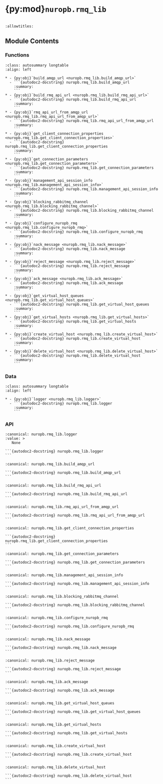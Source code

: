 # {py:mod}`nuropb.rmq_lib`

```{py:module} nuropb.rmq_lib
```

```{autodoc2-docstring} nuropb.rmq_lib
:allowtitles:
```

## Module Contents

### Functions

````{list-table}
:class: autosummary longtable
:align: left

* - {py:obj}`build_amqp_url <nuropb.rmq_lib.build_amqp_url>`
  - ```{autodoc2-docstring} nuropb.rmq_lib.build_amqp_url
    :summary:
    ```
* - {py:obj}`build_rmq_api_url <nuropb.rmq_lib.build_rmq_api_url>`
  - ```{autodoc2-docstring} nuropb.rmq_lib.build_rmq_api_url
    :summary:
    ```
* - {py:obj}`rmq_api_url_from_amqp_url <nuropb.rmq_lib.rmq_api_url_from_amqp_url>`
  - ```{autodoc2-docstring} nuropb.rmq_lib.rmq_api_url_from_amqp_url
    :summary:
    ```
* - {py:obj}`get_client_connection_properties <nuropb.rmq_lib.get_client_connection_properties>`
  - ```{autodoc2-docstring} nuropb.rmq_lib.get_client_connection_properties
    :summary:
    ```
* - {py:obj}`get_connection_parameters <nuropb.rmq_lib.get_connection_parameters>`
  - ```{autodoc2-docstring} nuropb.rmq_lib.get_connection_parameters
    :summary:
    ```
* - {py:obj}`management_api_session_info <nuropb.rmq_lib.management_api_session_info>`
  - ```{autodoc2-docstring} nuropb.rmq_lib.management_api_session_info
    :summary:
    ```
* - {py:obj}`blocking_rabbitmq_channel <nuropb.rmq_lib.blocking_rabbitmq_channel>`
  - ```{autodoc2-docstring} nuropb.rmq_lib.blocking_rabbitmq_channel
    :summary:
    ```
* - {py:obj}`configure_nuropb_rmq <nuropb.rmq_lib.configure_nuropb_rmq>`
  - ```{autodoc2-docstring} nuropb.rmq_lib.configure_nuropb_rmq
    :summary:
    ```
* - {py:obj}`nack_message <nuropb.rmq_lib.nack_message>`
  - ```{autodoc2-docstring} nuropb.rmq_lib.nack_message
    :summary:
    ```
* - {py:obj}`reject_message <nuropb.rmq_lib.reject_message>`
  - ```{autodoc2-docstring} nuropb.rmq_lib.reject_message
    :summary:
    ```
* - {py:obj}`ack_message <nuropb.rmq_lib.ack_message>`
  - ```{autodoc2-docstring} nuropb.rmq_lib.ack_message
    :summary:
    ```
* - {py:obj}`get_virtual_host_queues <nuropb.rmq_lib.get_virtual_host_queues>`
  - ```{autodoc2-docstring} nuropb.rmq_lib.get_virtual_host_queues
    :summary:
    ```
* - {py:obj}`get_virtual_hosts <nuropb.rmq_lib.get_virtual_hosts>`
  - ```{autodoc2-docstring} nuropb.rmq_lib.get_virtual_hosts
    :summary:
    ```
* - {py:obj}`create_virtual_host <nuropb.rmq_lib.create_virtual_host>`
  - ```{autodoc2-docstring} nuropb.rmq_lib.create_virtual_host
    :summary:
    ```
* - {py:obj}`delete_virtual_host <nuropb.rmq_lib.delete_virtual_host>`
  - ```{autodoc2-docstring} nuropb.rmq_lib.delete_virtual_host
    :summary:
    ```
````

### Data

````{list-table}
:class: autosummary longtable
:align: left

* - {py:obj}`logger <nuropb.rmq_lib.logger>`
  - ```{autodoc2-docstring} nuropb.rmq_lib.logger
    :summary:
    ```
````

### API

````{py:data} logger
:canonical: nuropb.rmq_lib.logger
:value: >
   None

```{autodoc2-docstring} nuropb.rmq_lib.logger
```

````

````{py:function} build_amqp_url(host: str, port: str | int, username: str, password: str, vhost: str) -> str
:canonical: nuropb.rmq_lib.build_amqp_url

```{autodoc2-docstring} nuropb.rmq_lib.build_amqp_url
```
````

````{py:function} build_rmq_api_url(scheme: str, host: str, port: str | int, username: str | None, password: str | None) -> str
:canonical: nuropb.rmq_lib.build_rmq_api_url

```{autodoc2-docstring} nuropb.rmq_lib.build_rmq_api_url
```
````

````{py:function} rmq_api_url_from_amqp_url(amqp_url: str, scheme: typing.Optional[str] = None, port: typing.Optional[int | str] = None) -> str
:canonical: nuropb.rmq_lib.rmq_api_url_from_amqp_url

```{autodoc2-docstring} nuropb.rmq_lib.rmq_api_url_from_amqp_url
```
````

````{py:function} get_client_connection_properties(name: typing.Optional[str] = None, instance_id: typing.Optional[str] = None, client_only: typing.Optional[bool] = None) -> typing.Dict[str, str]
:canonical: nuropb.rmq_lib.get_client_connection_properties

```{autodoc2-docstring} nuropb.rmq_lib.get_client_connection_properties
```
````

````{py:function} get_connection_parameters(amqp_url: str | typing.Dict[str, typing.Any], name: typing.Optional[str] = None, instance_id: typing.Optional[str] = None, client_only: typing.Optional[bool] = None, **overrides: typing.Any) -> pika.ConnectionParameters | pika.URLParameters
:canonical: nuropb.rmq_lib.get_connection_parameters

```{autodoc2-docstring} nuropb.rmq_lib.get_connection_parameters
```
````

````{py:function} management_api_session_info(scheme: str, host: str, port: str | int, username: typing.Optional[str] = None, password: typing.Optional[str] = None, bearer_token: typing.Optional[str] = None, verify: bool = False, **headers: typing.Any) -> typing.Dict[str, typing.Any]
:canonical: nuropb.rmq_lib.management_api_session_info

```{autodoc2-docstring} nuropb.rmq_lib.management_api_session_info
```
````

````{py:function} blocking_rabbitmq_channel(rmq_url: str | typing.Dict[str, typing.Any]) -> pika.channel.Channel
:canonical: nuropb.rmq_lib.blocking_rabbitmq_channel

```{autodoc2-docstring} nuropb.rmq_lib.blocking_rabbitmq_channel
```
````

````{py:function} configure_nuropb_rmq(rmq_url: str | typing.Dict[str, typing.Any], events_exchange: str, rpc_exchange: str, dl_exchange: str, dl_queue: str, **kwargs: typing.Any) -> bool
:canonical: nuropb.rmq_lib.configure_nuropb_rmq

```{autodoc2-docstring} nuropb.rmq_lib.configure_nuropb_rmq
```
````

````{py:function} nack_message(channel: pika.channel.Channel, delivery_tag: int, properties: pika.spec.BasicProperties, mesg: nuropb.interface.PayloadDict | None, error: Exception | None = None) -> None
:canonical: nuropb.rmq_lib.nack_message

```{autodoc2-docstring} nuropb.rmq_lib.nack_message
```
````

````{py:function} reject_message(channel: pika.channel.Channel, delivery_tag: int, properties: pika.spec.BasicProperties, mesg: nuropb.interface.PayloadDict | None, error: Exception | None = None) -> None
:canonical: nuropb.rmq_lib.reject_message

```{autodoc2-docstring} nuropb.rmq_lib.reject_message
```
````

````{py:function} ack_message(channel: pika.channel.Channel, delivery_tag: int, properties: pika.spec.BasicProperties, mesg: nuropb.interface.PayloadDict | None, error: Exception | None = None) -> None
:canonical: nuropb.rmq_lib.ack_message

```{autodoc2-docstring} nuropb.rmq_lib.ack_message
```
````

````{py:function} get_virtual_host_queues(api_url: str, vhost_url: str) -> typing.Any | None
:canonical: nuropb.rmq_lib.get_virtual_host_queues

```{autodoc2-docstring} nuropb.rmq_lib.get_virtual_host_queues
```
````

````{py:function} get_virtual_hosts(api_url: str, vhost_url: str | typing.Dict[str, typing.Any]) -> typing.Any | None
:canonical: nuropb.rmq_lib.get_virtual_hosts

```{autodoc2-docstring} nuropb.rmq_lib.get_virtual_hosts
```
````

````{py:function} create_virtual_host(api_url: str, vhost_url: str | typing.Dict[str, typing.Any]) -> None
:canonical: nuropb.rmq_lib.create_virtual_host

```{autodoc2-docstring} nuropb.rmq_lib.create_virtual_host
```
````

````{py:function} delete_virtual_host(api_url: str, vhost_url: str | typing.Dict[str, typing.Any]) -> None
:canonical: nuropb.rmq_lib.delete_virtual_host

```{autodoc2-docstring} nuropb.rmq_lib.delete_virtual_host
```
````
